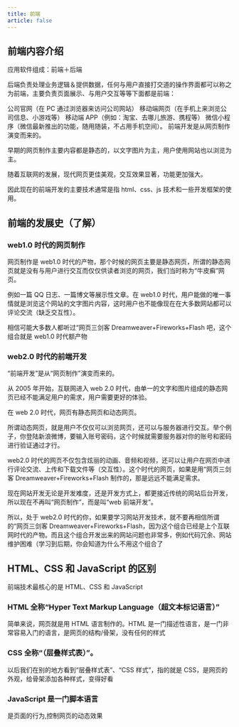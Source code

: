 ```yaml
---
title: 前端
article: false
---
```


## 前端内容介绍

应用软件组成：前端＋后端

后端负责处理业务逻辑＆提供数据，任何与用户直接打交道的操作界面都可以称之为前端，主要负责页面展示、与用户交互等等下面都是前端：

公司官网（在 PC 通过浏览器来访问公司网站）
移动端网页（在手机上来浏览公司信息、小游戏等）
移动端 APP（例如：淘宝、去哪儿旅游、携程等）
微信小程序（微信最新推出的功能，随用随装，不占用手机空间）。
前端开发是从网页制作演变而来的。

早期的网页制作主要内容都是静态的，以文字图片为主，用户使用网站也以浏览为主。

随着互联网的发展，现代网页更佳美观，交互效果显著，功能更加强大。

因此现在的前端开发的主要技术通常是指 html、css、js 技术和一些开发框架的使用。

## 前端的发展史（了解）

### web1.0 时代的网页制作

网页制作是 web1.0 时代的产物，那个时候的网页主要是静态网页，所谓的静态网页就是没有与用户进行交互而仅仅供读者浏览的网页，我们当时称为“牛皮癣”网页。

例如一篇 QQ 日志、一篇博文等展示性文章。在 web1.0 时代，用户能做的唯一事情就是浏览这个网站的文字图片内容，这时用户也不能像现在在大多数网站都可以评论交流（缺乏交互性）。

相信可能大多数人都听过“网页三剑客 Dreamweaver+Fireworks+Flash 吧，这个组合就是 web1.0 时代额产物

### web2.0 时代的前端开发

“前端开发”是从“网页制作”演变而来的。

从 2005 年开始，互联网进入 web 2.0 时代，由单一的文字和图片组成的静态网页已经不能满足用户的需求，用户需要更好的体验。

在 web 2.0 时代，网页有静态网页和动态网页。

所谓动态网页，就是用户不仅仅可以浏览网页，还可以与服务器进行交互。举个例子，你登陆新浪微博，要输入账号密码，这个时候就需要服务器对你的账号和密码进行验证通过才行。

web2.0 时代的网页不仅包含炫丽的动画、音频和视频，还可以让用户在网页中进行评论交流、上传和下载文件等（交互性）。这个时代的网页，如果是用“网页三剑客 Dreamweaver+Fireworks+Flash 制作的，那是远远不能满足需求。

现在网站开发无论是开发难度，还是开发方式上，都更接近传统的网站后台开发，所以现在不再叫“网页制作”，而是叫“web 前端开发”。

所以，处于 web2.0 时代的你，如果要学习网站开发技术，就不要再相信所谓的“网页三剑客 Dreamweaver+Fireworks+Flash，因为这个组合已经是上个互联网时代的产物。而且这个组合开发出来的网站问题也非常多，例如代码冗余、网站维护困难（学习到后期，你会知道为什么不用这个组合了

## HTML、CSS 和 JavaScript 的区别

前端技术最核心的是 HTML、CSS 和 JavaScript

### HTML 全称“Hyper Text Markup Language（超文本标记语言）”

简单来说，网页就是用 HTML 语言制作的。HTML 是一门描述性语言，是一门非常容易入门的语言，是网页的结构/骨架，没有任何的样式

### CSS 全称“（层叠样式表）”。

以后我们在别的地方看到“层叠样式表”、“CSS 样式”，指的就是 CSS，是网页的外观，给骨架添加各种样式，变得好看

### JavaScript 是一门脚本语言

是页面的行为,控制网页的动态效果
